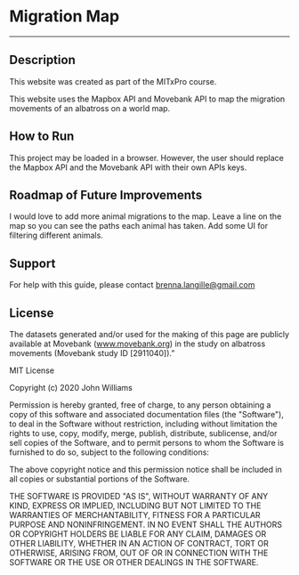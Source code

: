 # Migration Map

***

## Description
This website was created as part of the MITxPro course.

This website uses the Mapbox API and Movebank API to map the migration movements of an albatross on a world map.

## How to Run
This project may be loaded in a browser. However, the user should replace the Mapbox API and the Movebank API with their own APIs keys.

## Roadmap of Future Improvements
I would love to add more animal migrations to the map.
Leave a line on the map so you can see the paths each animal has taken.
Add some UI for filtering different animals.

## Support
For help with this guide, please contact brenna.langille@gmail.com

## License

The datasets generated and/or used for the making of this page are publicly available at Movebank (www.movebank.org) in the study on albatross movements (Movebank study ID [2911040]).”

MIT License

Copyright (c) 2020 John Williams

Permission is hereby granted, free of charge, to any person obtaining a copy of this software and associated documentation files (the "Software"), to deal in the Software without restriction, including without limitation the rights to use, copy, modify, merge, publish, distribute, sublicense, and/or sell copies of the Software, and to permit persons to whom the Software is furnished to do so, subject to the following conditions:

The above copyright notice and this permission notice shall be included in all copies or substantial portions of the Software.

THE SOFTWARE IS PROVIDED "AS IS", WITHOUT WARRANTY OF ANY KIND, EXPRESS OR IMPLIED, INCLUDING BUT NOT LIMITED TO THE WARRANTIES OF MERCHANTABILITY, FITNESS FOR A PARTICULAR PURPOSE AND NONINFRINGEMENT. IN NO EVENT SHALL THE AUTHORS OR COPYRIGHT HOLDERS BE LIABLE FOR ANY CLAIM, DAMAGES OR OTHER LIABILITY, WHETHER IN AN ACTION OF CONTRACT, TORT OR OTHERWISE, ARISING FROM, OUT OF OR IN CONNECTION WITH THE SOFTWARE OR THE USE OR OTHER DEALINGS IN THE SOFTWARE.